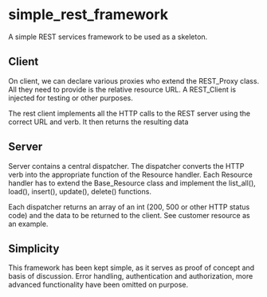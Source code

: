# simple_rest_framework

A simple REST services framework to be used as a skeleton.


## Client

On client, we can declare various proxies who extend the REST_Proxy class. All they need to provide is the relative resource URL. A REST_Client is injected for testing or other purposes.

The rest client implements all the HTTP calls to the REST server using the correct URL and verb. It then returns the resulting data 



## Server

Server contains a central dispatcher. The dispatcher converts the HTTP verb into the appropriate function of the Resource handler. Each Resource handler has to extend the Base_Resource class and implement the list_all(), load(), insert(), update(), delete() functions.

Each dispatcher returns an array of an int (200, 500 or other HTTP status code) and the data to be returned to the client. See customer resource as an example.

## Simplicity


This framework has been kept simple, as it serves as proof of concept and basis of discussion. Error handling, authentication and authorization, more advanced functionality have been omitted on purpose.

